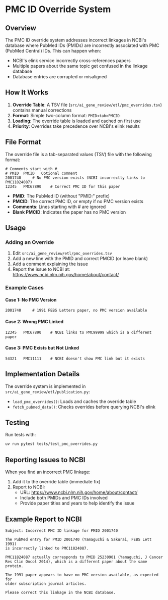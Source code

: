 # PMC ID Override System

## Overview

The PMC ID override system addresses incorrect linkages in NCBI's database where PubMed IDs (PMIDs) are incorrectly associated with PMC (PubMed Central) IDs. This can happen when:

- NCBI's elink service incorrectly cross-references papers
- Multiple papers about the same topic get confused in the linkage database
- Database entries are corrupted or misaligned

## How It Works

1. **Override Table**: A TSV file (`src/ai_gene_review/etl/pmc_overrides.tsv`) contains manual corrections
2. **Format**: Simple two-column format: `PMID<tab>PMCID`
3. **Loading**: The override table is loaded and cached on first use
4. **Priority**: Overrides take precedence over NCBI's elink results

## File Format

The override file is a tab-separated values (TSV) file with the following format:

```tsv
# Comments start with #
# PMID	PMCID	Optional comment
2001740		# No PMC version exists (NCBI incorrectly links to PMC11824087)
12345	PMC67890	# Correct PMC ID for this paper
```

- **PMID**: The PubMed ID (without "PMID:" prefix)
- **PMCID**: The correct PMC ID, or empty if no PMC version exists
- **Comments**: Lines starting with # are ignored
- **Blank PMCID**: Indicates the paper has no PMC version

## Usage

### Adding an Override

1. Edit `src/ai_gene_review/etl/pmc_overrides.tsv`
2. Add a new line with the PMID and correct PMCID (or leave blank)
3. Add a comment explaining the issue
4. Report the issue to NCBI at: https://www.ncbi.nlm.nih.gov/home/about/contact/

### Example Cases

#### Case 1: No PMC Version
```tsv
2001740		# 1991 FEBS Letters paper, no PMC version available
```

#### Case 2: Wrong PMC Linked
```tsv
12345	PMC67890	# NCBI links to PMC99999 which is a different paper
```

#### Case 3: PMC Exists but Not Linked
```tsv
54321	PMC11111	# NCBI doesn't show PMC link but it exists
```

## Implementation Details

The override system is implemented in `src/ai_gene_review/etl/publication.py`:

- `load_pmc_overrides()`: Loads and caches the override table
- `fetch_pubmed_data()`: Checks overrides before querying NCBI's elink

## Testing

Run tests with:
```bash
uv run pytest tests/test_pmc_overrides.py
```

## Reporting Issues to NCBI

When you find an incorrect PMC linkage:

1. Add it to the override table (immediate fix)
2. Report to NCBI:
   - URL: https://www.ncbi.nlm.nih.gov/home/about/contact/
   - Include both PMIDs and PMC IDs involved
   - Provide paper titles and years to help identify the issue
   
## Example Report to NCBI

```
Subject: Incorrect PMC ID linkage for PMID 2001740

The PubMed entry for PMID 2001740 (Yamaguchi & Sakurai, FEBS Lett 1991) 
is incorrectly linked to PMC11824087.

PMC11824087 actually corresponds to PMID 25230901 (Yamaguchi, J Cancer 
Res Clin Oncol 2014), which is a different paper about the same protein.

The 1991 paper appears to have no PMC version available, as expected for 
older subscription journal articles.

Please correct this linkage in the NCBI database.
```